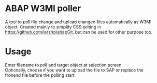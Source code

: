 # ABAP W3MI poller
A tool to poll file change and upload changed files automatically as W3MI object.
Created mainly to simplify CSS editing in https://github.com/larshp/abapGit, but can be used for other purpose too.

# Usage
Enter filename to poll and target object at selection screen.  
Optionally, choose if you want to upload the file to SAP or replace the fronend file before the polling start.
